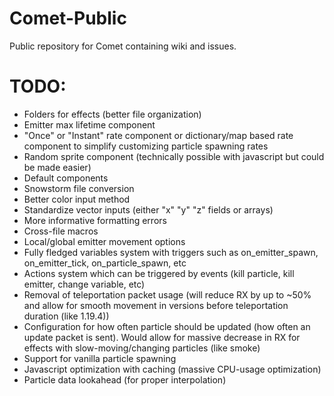 # Comet-Public
Public repository for Comet containing wiki and issues.

# TODO:
- Folders for effects (better file organization)
- Emitter max lifetime component
- "Once" or "Instant" rate component or dictionary/map based rate component to simplify customizing particle spawning rates
- Random sprite component (technically possible with javascript but could be made easier)
- Default components
- Snowstorm file conversion
- Better color input method
- Standardize vector inputs (either "x" "y" "z" fields or arrays)
- More informative formatting errors
- Cross-file macros
- Local/global emitter movement options
- Fully fledged variables system with triggers such as on_emitter_spawn, on_emitter_tick, on_particle_spawn, etc
- Actions system which can be triggered by events (kill particle, kill emitter, change variable, etc)
- Removal of teleportation packet usage (will reduce RX by up to ~50% and allow for smooth movement in versions before teleportation duration (like 1.19.4))
- Configuration for how often particle should be updated (how often an update packet is sent). Would allow for massive decrease in RX for effects with slow-moving/changing particles (like smoke)
- Support for vanilla particle spawning
- Javascript optimization with caching (massive CPU-usage optimization)
- Particle data lookahead (for proper interpolation)
